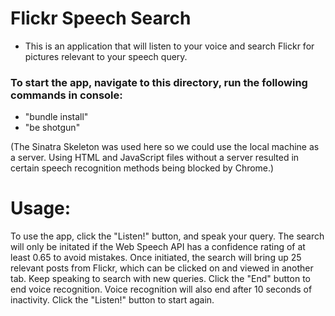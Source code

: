 # Flickr Speech Search
* This is an application that will listen to your voice and search Flickr for pictures relevant to your speech query.

### To start the app, navigate to this directory, run the following commands in console:
* "bundle install"
* "be shotgun"

(The Sinatra Skeleton was used here so we could use the local machine as a server.  Using HTML and JavaScript files without a server resulted in certain speech recognition methods being blocked by Chrome.)


# Usage:
To use the app, click the "Listen!" button, and speak your query.  The search will only be initated if the Web Speech API has a confidence rating of at least 0.65 to avoid mistakes.  Once initiated, the search will bring up 25 relevant posts from Flickr, which can be clicked on and viewed in another tab. Keep speaking to search with new queries.  Click the "End" button to end voice recognition.  Voice recognition will also end after 10 seconds of inactivity.  Click the "Listen!" button to start again.
